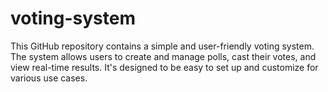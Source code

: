 # voting-system

This GitHub repository contains a simple and user-friendly voting system. 
The system allows users to create and manage polls, cast their votes, and view real-time results. 
It's designed to be easy to set up and customize for various use cases.

